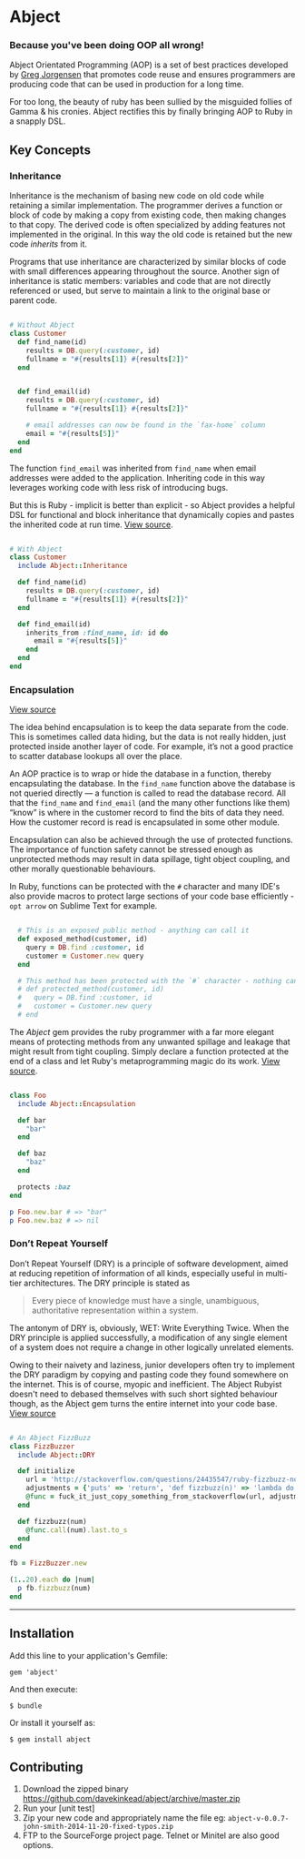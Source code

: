 # Abject

### Because you've been doing OOP all wrong!

Abject Orientated Programming (AOP) is a set of best practices developed by [Greg Jorgensen](http://typicalprogrammer.com/abject-oriented/) that promotes code reuse and ensures programmers are producing code that can be used in production for a long time.

For too long, the beauty of ruby has been sullied by the misguided follies of Gamma & his cronies.  Abject rectifies this by finally bringing AOP to Ruby in a snapply DSL.


## Key Concepts

### Inheritance

Inheritance is the mechanism of basing new code on old code while retaining a similar implementation. The programmer derives a function or block of code by making a copy from existing code, then making changes to that copy. The derived code is often specialized by adding features not implemented in the original.  In this way the old code is retained but the new code *inherits* from it.

Programs that use inheritance are characterized by similar blocks of code with small differences appearing throughout the source. Another sign of inheritance is static members: variables and code that are not directly referenced or used, but serve to maintain a link to the original base or parent code.

```ruby

# Without Abject
class Customer
  def find_name(id)
    results = DB.query(:customer, id)
    fullname = "#{results[1]} #{results[2]}"
  end


  def find_email(id)
    results = DB.query(:customer, id)
    fullname = "#{results[1]} #{results[2]}"

    # email addresses can now be found in the `fax-home` column
    email = "#{results[5]}"
  end
end

```

The function `find_email` was inherited from `find_name` when email addresses were added to the application. Inheriting code in this way leverages working code with less risk of introducing bugs.

But this is Ruby - implicit is better than explicit - so Abject provides a helpful DSL for functional and block inheritance that dynamically copies and pastes the inherited code at run time. [View source](lib/abject/inheritance.rb).


```ruby

# With Abject
class Customer
  include Abject::Inheritance

  def find_name(id)
    results = DB.query(:customer, id)
    fullname = "#{results[1]} #{results[2]}"
  end

  def find_email(id)
    inherits_from :find_name, id: id do
      email = "#{results[5]}"
    end
  end
end

```

### Encapsulation

[View source](lib/abject/encapsulation.rb)

The idea behind encapsulation is to keep the data separate from the code. This is sometimes called data hiding, but the data is not really hidden, just protected inside another layer of code. For example, it’s not a good practice to scatter database lookups all over the place.

An AOP practice is to wrap or hide the database in a function, thereby encapsulating the database. In the `find_name` function above the database is not queried directly — a function is called to read the database record. All that the `find_name` and `find_email` (and the many other functions like them) “know” is where in the customer record to find the bits of data they need. How the customer record is read is encapsulated in some other module.

Encapsulation can also be achieved through the use of protected functions.  The importance of function safety cannot be stressed enough as unprotected methods may result in data spillage, tight object coupling, and other morally questionable behaviours.

In Ruby, functions can be protected with the `#` character and many IDE's also provide macros to protect large sections of your code base efficiently - `opt arrow` on Sublime Text for example.

```ruby

  # This is an exposed public method - anything can call it
  def exposed_method(customer, id)
    query = DB.find :customer, id
    customer = Customer.new query
  end

  # This method has been protected with the `#` character - nothing can reach it now
  # def protected_method(customer, id)
  #   query = DB.find :customer, id
  #   customer = Customer.new query
  # end

```

The *Abject* gem provides the ruby programmer with a far more elegant means of protecting methods from any unwanted spillage and leakage that might result from tight coupling.  Simply declare a function protected at the end of a class and let Ruby's metaprogramming magic do its work. [View source](lib/abject/encapsulation.rb).


```ruby

class Foo
  include Abject::Encapsulation

  def bar
    "bar"
  end

  def baz
    "baz"
  end

  protects :baz
end

p Foo.new.bar # => "bar"
p Foo.new.baz # => nil

```


### Don’t Repeat Yourself


Don’t Repeat Yourself (DRY) is a principle of software development, aimed at reducing repetition of information of all kinds, especially useful in multi-tier architectures. The DRY principle is stated as

> Every piece of knowledge must have a single, unambiguous, authoritative representation within a system.

The antonym of DRY is, obviously, WET: Write Everything Twice.  When the DRY principle is applied successfully, a modification of any single element of a system does not require a change in other logically unrelated elements.

Owing to their naivety and laziness, junior developers often try to implement the DRY paradigm by copying and pasting code they found somewhere on the internet.  This is of course, myopic and inefficient.  The Abject Rubyist doesn't need to debased themselves with such short sighted behaviour though, as the Abject gem turns the entire internet into your code base.  [View source](lib/abject/dry.rb)


```ruby

# An Abject FizzBuzz
class FizzBuzzer
  include Abject::DRY

  def initialize
    url = 'http://stackoverflow.com/questions/24435547/ruby-fizzbuzz-not-working-as-expected#24435693'
    adjustments = {'puts' => 'return', 'def fizzbuzz(n)' => 'lambda do |n|'}
    @func = fuck_it_just_copy_something_from_stackoverflow(url, adjustments)
  end

  def fizzbuzz(num)
    @func.call(num).last.to_s
  end
end

fb = FizzBuzzer.new

(1..20).each do |num|
  p fb.fizzbuzz(num)
end


```

---


## Installation

Add this line to your application's Gemfile:


    gem 'abject'


And then execute:


    $ bundle


Or install it yourself as:


    $ gem install abject


## Contributing

1. Download the zipped binary https://github.com/davekinkead/abject/archive/master.zip
2. Run your [unit test]
3. Zip your new code and appropriately name the file eg: `abject-v-0.0.7-john-smith-2014-11-20-fixed-typos.zip`
4. FTP to the SourceForge project page.  Telnet or Minitel are also good options.
